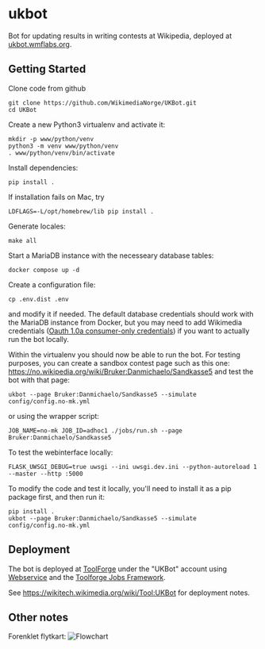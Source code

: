 # ukbot

Bot for updating results in writing contests at Wikipedia, deployed at [ukbot.wmflabs.org](https//ukbot.wmflabs.org).
 
## Getting Started

Clone code from github

	git clone https://github.com/WikimediaNorge/UKBot.git
	cd UKBot

Create a new Python3 virtualenv and activate it:

	mkdir -p www/python/venv
	python3 -m venv www/python/venv
	. www/python/venv/bin/activate

Install dependencies:

	pip install .

If installation fails on Mac, try

	LDFLAGS=-L/opt/homebrew/lib pip install .

Generate locales:

    make all

Start a MariaDB instance with the necesseary database tables:

	docker compose up -d

Create a configuration file:

	cp .env.dist .env

and modify it if needed. The default database credentials should work with the MariaDB instance from Docker, but you may need to add Wikimedia credentials ([Oauth 1.0a consumer-only credentials](https://meta.wikimedia.org/wiki/Special:OAuthConsumerRegistration/propose?wpownerOnly=1&wpoauthVersion=2))
if you want to actually run the bot locally.

Within the virtualenv you should now be able to run the bot. For testing purposes, you can create
a sandbox contest page such as this one: https://no.wikipedia.org/wiki/Bruker:Danmichaelo/Sandkasse5
and test the bot with that page:

	ukbot --page Bruker:Danmichaelo/Sandkasse5 --simulate config/config.no-mk.yml

or using the wrapper script:

	JOB_NAME=no-mk JOB_ID=adhoc1 ./jobs/run.sh --page Bruker:Danmichaelo/Sandkasse5

To test the webinterface locally:

	FLASK_UWSGI_DEBUG=true uwsgi --ini uwsgi.dev.ini --python-autoreload 1 --master --http :5000

To modify the code and test it locally, you'll need to install it as a pip package first, and then run it:

	pip install .
	ukbot --page Bruker:Danmichaelo/Sandkasse5 --simulate config/config.no-mk.yml




## Deployment

The bot is deployed at [ToolForge](https://wikitech.wikimedia.org/wiki/Portal:Toolforge) under the "UKBot" account using 
[Webservice](https://wikitech.wikimedia.org/wiki/Help:Toolforge/Web) and the [Toolforge Jobs Framework](https://wikitech.wikimedia.org/wiki/Portal:Toolforge/Admin/Kubernetes/Jobs_framework). 

See https://wikitech.wikimedia.org/wiki/Tool:UKBot for deployment notes.

## Other notes

Forenklet flytkart:
![Flowchart](https://github.com/danmichaelo/UKBot/raw/master/flowchart.png)
 
